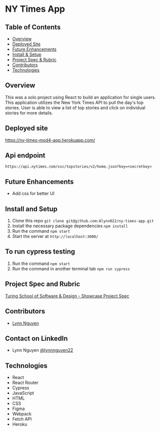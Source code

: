 # NY Times App

## Table of Contents
- [Overview](#overview)
- [Deployed Site](#deployed-site)
- [Future Enhancements](#future-enhancements)
- [Install & Setup](#install-and-setup)
- [Project Spec & Rubric](#project-spec-and-rubric)
- [Contributors](#contributors)
- [Technologies](#technologies)

## Overview
This was a solo project using React to build an application for single users. This application utilizes the New York Times API to pull the day's top stories. User is able to view a list of top stories and click on individual stories for more details. 

## Deployed site
https://ny-times-mod4-app.herokuapp.com/

## Api endpoint 
`https://api.nytimes.com/svc/topstories/v2/home.json?key=<secretkey>`

## Future Enhancements
- Add css for better UI 

## Install and Setup
  1. Clone this repo `git clone git@github.com:Alynn022/ny-times-app.git`
  2. Install the necessary package dependencies `npm install`
  3. Run the command `npm start`
  4. Start the server at `http://localhost:3000/`

## To run cypress testing 
  1. Run the command `npm start`
  2. Run the command in another terminal tab `npm run cypress`

## Project Spec and Rubric
[Turing School of Software & Design - Showcase Project Spec](https://mod4.turing.edu/projects/take_home/take_home_fe)

## Contributors 
- [Lynn Nguyen](https://github.com/Alynn022)

## Contact on LinkedIn
- Lynn Nguyen [@lynnnguyen22](https://www.linkedin.com/in/lynnnguyen22/)

## Technologies 

- React
- React Router
- Cypress
- JavaScript
- HTML
- CSS
- Figma
- Webpack
- Fetch API
- Heroku

